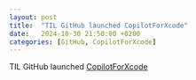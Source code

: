 ```yaml
---
layout: post
title:  "TIL GitHub launched CopilotForXcode"
date:   2024-10-30 21:50:00 +0200
categories: [GitHub, CopilotForXcode]
---
```

TIL GitHub launched [CopilotForXcode](https://github.com/github/CopilotForXcode)